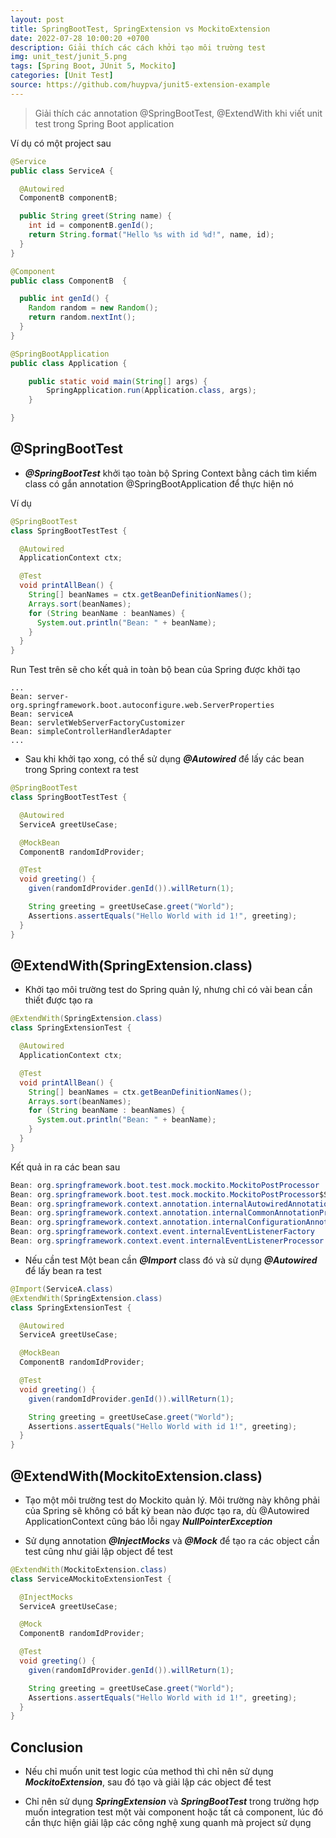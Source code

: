```yaml
---
layout: post
title: SpringBootTest, SpringExtension vs MockitoExtension
date: 2022-07-28 10:00:20 +0700
description: Giải thích các cách khởi tạo môi trường test
img: unit_test/junit_5.png
tags: [Spring Boot, JUnit 5, Mockito]
categories: [Unit Test]
source: https://github.com/huypva/junit5-extension-example
---
```


> Giải thích các annotation @SpringBootTest, @ExtendWith khi viết unit test trong Spring Boot application

Ví dụ có một project sau
```java
@Service
public class ServiceA {

  @Autowired
  ComponentB componentB;

  public String greet(String name) {
    int id = componentB.genId();
    return String.format("Hello %s with id %d!", name, id);
  }
}

@Component
public class ComponentB  {

  public int genId() {
    Random random = new Random();
    return random.nextInt();
  }
}

@SpringBootApplication
public class Application {

	public static void main(String[] args) {
		SpringApplication.run(Application.class, args);
	}

}
```

## @SpringBootTest

- ***@SpringBootTest*** khởi tạo toàn bộ Spring Context bằng cách tìm kiếm class có gắn annotation @SpringBootApplication để thực hiện nó

Ví dụ
```java
@SpringBootTest
class SpringBootTestTest {

  @Autowired
  ApplicationContext ctx;

  @Test
  void printAllBean() {
    String[] beanNames = ctx.getBeanDefinitionNames();
    Arrays.sort(beanNames);
    for (String beanName : beanNames) {
      System.out.println("Bean: " + beanName);
    }
  }
}
```

Run Test trên sẽ cho kết quả in toàn bộ bean của Spring được khởi tạo  
```
...
Bean: server-org.springframework.boot.autoconfigure.web.ServerProperties
Bean: serviceA
Bean: servletWebServerFactoryCustomizer
Bean: simpleControllerHandlerAdapter
...
```

- Sau khi khởi tạo xong, có thể sử dụng ***@Autowired*** để lấy các bean trong Spring context ra test

```java
@SpringBootTest
class SpringBootTestTest {

  @Autowired
  ServiceA greetUseCase;

  @MockBean
  ComponentB randomIdProvider;

  @Test
  void greeting() {
    given(randomIdProvider.genId()).willReturn(1);

    String greeting = greetUseCase.greet("World");
    Assertions.assertEquals("Hello World with id 1!", greeting);
  }
}
```

## @ExtendWith(SpringExtension.class)

- Khởi tạo môi trường test do Spring quản lý, nhưng chỉ có vài bean cần thiết được tạo ra

```java
@ExtendWith(SpringExtension.class)
class SpringExtensionTest {

  @Autowired
  ApplicationContext ctx;

  @Test
  void printAllBean() {
    String[] beanNames = ctx.getBeanDefinitionNames();
    Arrays.sort(beanNames);
    for (String beanName : beanNames) {
      System.out.println("Bean: " + beanName);
    }
  }
}
```

Kết quả in ra các bean sau
```java
Bean: org.springframework.boot.test.mock.mockito.MockitoPostProcessor
Bean: org.springframework.boot.test.mock.mockito.MockitoPostProcessor$SpyPostProcessor
Bean: org.springframework.context.annotation.internalAutowiredAnnotationProcessor
Bean: org.springframework.context.annotation.internalCommonAnnotationProcessor
Bean: org.springframework.context.annotation.internalConfigurationAnnotationProcessor
Bean: org.springframework.context.event.internalEventListenerFactory
Bean: org.springframework.context.event.internalEventListenerProcessor
``` 

- Nếu cần test Một bean cần ***@Import*** class đó và sử dụng ***@Autowired*** để lấy bean ra test

```java
@Import(ServiceA.class)
@ExtendWith(SpringExtension.class)
class SpringExtensionTest {

  @Autowired
  ServiceA greetUseCase;

  @MockBean
  ComponentB randomIdProvider;

  @Test
  void greeting() {
    given(randomIdProvider.genId()).willReturn(1);

    String greeting = greetUseCase.greet("World");
    Assertions.assertEquals("Hello World with id 1!", greeting);
  }
}
```

## @ExtendWith(MockitoExtension.class)
- Tạo một môi trường test do Mockito quản lý. Môi trường này không phải của Spring sẽ không có bất kỳ bean nào được tạo ra, dù @Autowired ApplicationContext cũng báo lỗi ngay ***NullPointerException***  

- Sử dụng annotation ***@InjectMocks*** và ***@Mock*** để tạo ra các object cần test cũng như giải lập object để test

```java
@ExtendWith(MockitoExtension.class)
class ServiceAMockitoExtensionTest {

  @InjectMocks
  ServiceA greetUseCase;

  @Mock
  ComponentB randomIdProvider;

  @Test
  void greeting() {
    given(randomIdProvider.genId()).willReturn(1);

    String greeting = greetUseCase.greet("World");
    Assertions.assertEquals("Hello World with id 1!", greeting);
  }
}
```

## Conclusion

- Nếu chỉ muốn unit test logic của method thì chỉ nên sử dụng ***MockitoExtension***, sau đó tạo và giải lập các object để test

- Chỉ nên sử dụng ***SpringExtension*** và ***SpringBootTest*** trong trường hợp muốn integration test một vài component hoặc tất cả component, lúc đó cần thực hiện giải lập các công nghệ xung quanh mà project sử dụng